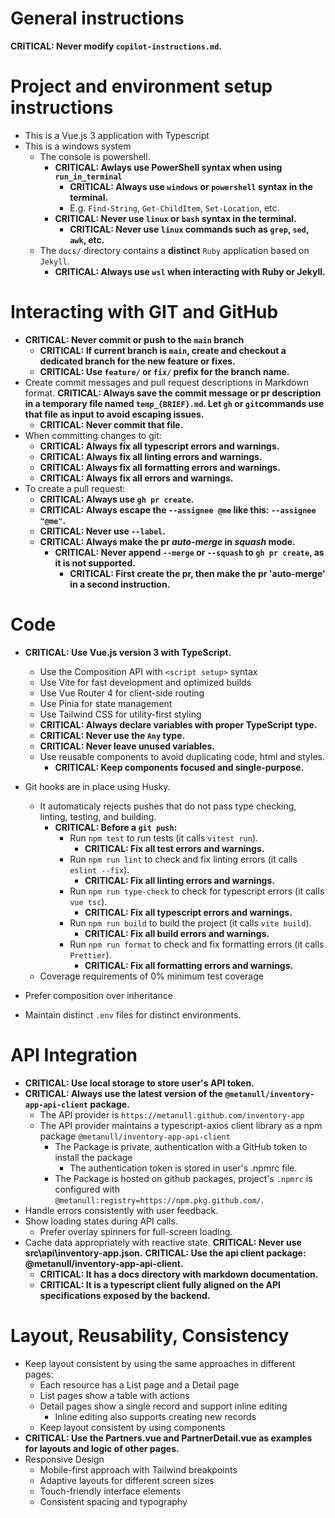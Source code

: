 # General instructions

**CRITICAL: Never modify `copilot-instructions.md`.**

# Project and environment setup instructions

- This is a Vue.js 3 application with Typescript
- This is a windows system
  - The console is powershell.
    - **CRITICAL: Awlays use PowerShell syntax when using `run_in_terminal`**
      - **CRITICAL: Always use `windows` or `powershell` syntax in the terminal.**
      - E.g. `Find-String`, `Get-ChildItem`, `Set-Location`, etc.
    - **CRITICAL: Never use `linux` or `bash` syntax in the terminal.**
      - **CRITICAL: Never use `linux` commands such as `grep`, `sed`, `awk`, etc.**
  - The `docs/` directory contains a **distinct** `Ruby` application based on `Jekyll`.
    - **CRITICAL: Always use `wsl` when interacting with Ruby or Jekyll.**

# Interacting with GIT and GitHub

- **CRITICAL: Never commit or push to the `main` branch**
  - **CRITICAL: If current branch is `main`, create and checkout a dedicated branch for the new feature or fixes.**
  - **CRITICAL: Use `feature/` or `fix/` prefix for the branch name.**
- Create commit messages and pull request descriptions in Markdown format.
   **CRITICAL: Always save the commit message or pr description in a temporary file named `temp_{BRIEF}.md`. Let `gh` or `git`commands use that file as input to avoid escaping issues.**
   - **CRITICAL: Never commit that file.**
- When committing changes to git:
  - **CRITICAL: Always fix all typescript errors and warnings.**
  - **CRITICAL: Always fix all linting errors and warnings.**
  - **CRITICAL: Always fix all formatting errors and warnings.**
  - **CRITICAL: Always fix all errors and warnings.**
- To create a pull request:
  - **CRITICAL: Always use `gh pr create`.**
  - **CRITICAL: Always escape the `--assignee @me` like this: `--assignee "@me"`.**
  - **CRITICAL: Never use `--label`.**
  - **CRITICAL: Always make the pr _auto-merge_ in _squash_ mode.**
    - **CRITICAL: Never append `--merge` or `--squash` to `gh pr create`, as it is not supported.**
      - **CRITICAL: First create the pr, then make the pr 'auto-merge' in a second instruction.**

# Code

- **CRITICAL: Use Vue.js version 3 with TypeScript.**
  - Use the Composition API with `<script setup>` syntax
  - Use Vite for fast development and optimized builds
  - Use Vue Router 4 for client-side routing
  - Use Pinia for state management
  - Use Tailwind CSS for utility-first styling
  - **CRITICAL: Always declare variables with proper TypeScript type.**
  - **CRITICAL: Never use the `Any` type.**
  - **CRITICAL: Never leave unused variables.**
  - Use reusable components to avoid duplicating code, html and styles.
    - **CRITICAL: Keep components focused and single-purpose.**

- Git hooks are in place using Husky.
  - It automaticaly rejects pushes that do not pass type checking, linting, testing, and building.
    - **CRITICAL: Before a `git push`:**
      - Run `npm test` to run tests (it calls `vitest run`).
        - **CRITICAL: Fix all test errors and warnings.**
      - Run `npm run lint` to check and fix linting errors (it calls `eslint --fix`).
        - **CRITICAL: Fix all linting errors and warnings.**
      - Run `npm run type-check` to check for typescript errors (it calls `vue tsc`).
        - **CRITICAL: Fix all typescript errors and warnings.**
      - Run `npm run build` to build the project (it calls `vite build`).
        - **CRITICAL: Fix all build errors and warnings.**
      - Run `npm run format` to check and fix formatting errors (it calls `Prettier`).
        - **CRITICAL: Fix all formatting errors and warnings.**
  - Coverage requirements of 0% minimum test coverage
- Prefer composition over inheritance
- Maintain distinct `.env` files for distinct environments.

# API Integration

- **CRITICAL: Use local storage to store user's API token.**
- **CRITICAL: Always use the latest version of the `@metanull/inventory-app-api-client` package.**
  - The API provider is `https://metanull.github.com/inventory-app`
  - The API provider maintains a typescript-axios client library as a npm package `@metanull/inventory-app-api-client`
      - The Package is private, authentication with a GitHub token to install the package
        - The authentication token is stored in user's .npmrc file.
      - The Package is hosted on github packages, project's `.npmrc` is configured with `@metanull:registry=https://npm.pkg.github.com/`.
- Handle errors consistently with user feedback.
- Show loading states during API calls.
  - Prefer overlay spinners for full-screen loading.
- Cache data appropriately with reactive state.
**CRITICAL: Never use src\api\inventory-app.json.**
**CRITICAL: Use the api client package: @metanull/inventory-app-api-client.**
  - **CRITICAL: It has a docs directory with markdown documentation.**
  - **CRITICAL: It is a typescript client fully aligned on the API specifications exposed by the backend.**

# Layout, Reusability, Consistency

- Keep layout consistent by using the same approaches in different pages:
  - Each resource has a List page and a Detail page
  - List pages show a table with actions
  - Detail pages show a single record and support inline editing
    - Inline editing also supports creating new records
  - Keep layout consistent by using components
- **CRITICAL: Use the Partners.vue and PartnerDetail.vue as examples for layouts and logic of other pages.**
- Responsive Design
  - Mobile-first approach with Tailwind breakpoints
  - Adaptive layouts for different screen sizes
  - Touch-friendly interface elements
  - Consistent spacing and typography
